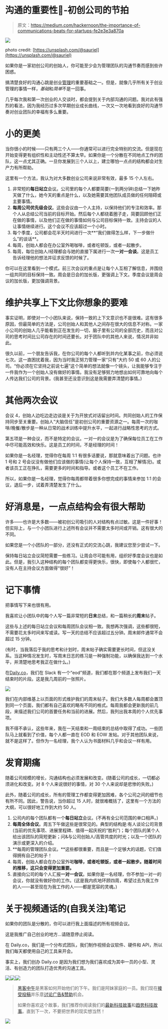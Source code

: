 # 沟通的重要性💖-初创公司的节拍

> 原文：<https://medium.com/hackernoon/the-importance-of-communications-beats-for-startups-fe2e3e3a870a>

![](img/0fca18469079c344d243365c2f6f4c33.png)

photo credit: [https://unsplash.com/@sauriel](https://unsplash.com/@sauriel)

如果你是一家初创公司的创始人，你可能至少会为管理团队的沟通节奏而感到些许困惑。

搞清楚良好的沟通心跳是创业[管理](https://hackernoon.com/tagged/management)的重要基础之一。但是，就像几乎所有关于创业管理的事情一样，*基础*和*简单*不是一回事。

几乎每次我和第一次创业的人交谈时，都会提到关于内部沟通的问题。我对此有强烈的看法，因为我经历过多次早期创业成长曲线，一次又一次地看到良好的沟通节奏对创业团队的幸福有多么重要。

# 小的更美

当你很小的时候——只有两三个人——你通常可以进行完全特别的交流。但是现在开始变得更有组织性和主动性还不算太早。如果你是一个分散在不同地点工作的团队，这一点尤其正确。一旦你发展到三个人以上，建立哪怕一点点的结构都会对生产力有所帮助。

这里有一个方法，我认为对大多数创业公司来说非常有效，最多 15 个人左右。

1.  非常短的**每日站立**会议。公司里的每个人都要简要(一到两分钟)总结一下她昨天做了什么，她今天的重点是什么，以及她需要其他团队成员做的任何阻碍或主要事情。
2.  **每周公司优先级会议**。这些会议由一个人主持，以保持他们的专注和效率。那个人从总结公司当前的目标开始。然后每个人都绕着圈子走，简要回顾他们正在做的事情，以及他们正在做的事情如何与公司目标保持一致。主持会议的人让事情继续进行。这个会议不应该超过一个小时。
3.  每个季度，公司都会花半天时间进行一次**“我们做得怎么样，下一步做什么”的谈话**。
4.  每周，创始人都会在办公室外喝咖啡，或者吃顿饭，或者一起散步。
5.  每周，每位创始人/经理都会与她的直接下属进行一次**一对一会谈**。这是员工告诉经理他的想法并征求反馈的时候了。

你可以在这里看到一个模式。前三次会议的重点是让每个人互相了解信息，并围绕一组共同的目标保持一致。周会是日会的加长版，更强调上下文。季度会议是周会议的加长版，更加强调背景。

# 维护共享上下文比你想象的要难

事实证明，即使对一个小团队来说，保持一致的上下文意识也不是很难。这有很多原因，但最简单的方法是，公司创始人和其他人之间存在很大的信息不对称。一家小公司的创始人几乎能看到正在发生的一切，脑子里有公司的全部历史，而且对公司的思考时间比公司存在的时间还要长。对于团队中的其他人来说，情况并非如此。

很久以前，一个朋友告诉我，在你公司的每个人都听到并内化某事之前，你必须说七次。这一直困扰着我，因为当时我正努力管理一家“只有”大约 50 或 60 人的公司。“你必须在它坚持之前说七遍”这个简单的想法就像一个镜头，让我能够专注于一件我作为一个创始人没有做好的事情。我没有足够努力地想出如何可靠地向每个人传达我们公司的背景。(我甚至还没意识到这是我需要弄清楚的事情。)

# 其他两次会议

会议 4，创始人边吃边走边谈是关于为开放式对话留出时间。共同创始人的工作保持同步至关重要。创始人“大脑信任”是初创公司的重要资源之一。每周一次的咖啡/晚餐/散步是一种从日常的战术训练中提升水平，一起进行战略性思考的方式。

第五项是一种会议，而不是特定的会议。一对一的会议是为了确保每位员工在工作中尽可能高效和快乐。这是员工的时间，不是经理的时间！

如果你是一名经理，觉得你在每周 1:1 有很多话要说，那就意味着出了问题。也许 1 号和 2 号会议没有做他们应该做的事情(让每个人保持一致，互相了解情况)。或者该员工正在挣扎，需要更多的时间和指导。或者这个员工不在工作。

所以，如果你是一名经理，觉得你每周都带着很多你想完成的事情来参加 1:1 的会议，退后一步，试着弄清楚发生了什么。

# 好消息是，一点点结构会有很大帮助

许多——也许是大多数——被初创公司吸引的人对结构有点过敏。这是一件好事！但实际上，与一个小团队进行上述所有会议并不需要太多时间或开销。这有很大的不同。

如果您是一个小团队的一部分，还没有正式的交流心跳，我建议您至少尝试一下。

保持每日站立会议简短需要一些练习。让周会尽可能有用，组织好季度会议也是如此。但是，我引入这种结构的每个团队都变得更快乐，很快，即使每个人都很忙，没有人在主持会议方面做得“很好”！

# **记下事情**

把事情写下来也很有用。

我喜欢让小团队中的每个人写一篇非常短的**日末**总结，和一篇稍长的**周末**帖子。

这些与上述的每日站立会议和每周团队会议相一致。我想再次强调，这些都很短，不需要花太多时间来写或读。写一天的总结不应该超过五分钟。周末邮件通常不会超过 15 分钟。

(有时，当我落后于我的思考和计划时，周末帖子确实需要更长时间，但这没关系。当这种情况发生时，写周末日志的练习是一种强制功能，以确保我达到一个水平，并清楚地思考我正在做什么。)

在[Daily.co](https://daily.co/)，我们在 Slack 有一个“eod”频道，我们都在那个频道上发布我们一天结束时的片段。这是我几周前的一张照片。

![](img/308628f1bbdd74a38ee919cb671dc04c.png)

我们在内部维基上以页面的形式维护我们的周末帖子。我们大多数人每周都会置顶到同一个页面，我们都有自己喜欢的略有不同的格式。每周我都会更新我的前几段，来描述我们公司的首要任务和当前的进展。然后，我列出我本周的个人优先事项。

我不得不承认，这些年来，我在一天结束和一周结束的总结中取得了成功。一些团队马上就看到了价值，每个人都一直在 EOD 和 EOW 发帖。对于其他团队来说，就不是这样了。但作为一名经理，我个人认为书面材料几乎和会议一样有用。

# 发育期痛

随着公司规模的增长，沟通结构也必须发展和改变。(随着公司的成长，一切都必须进化和改变。对 8 个人来说很好的事情，对 30 个人来说却是悲惨的失败。)

此外，随着公司的成长，所有的管理工作都变得更加困难，各个公司之间的细节也有所不同。因此，警告说，当你超过 15 人时，就很难概括了，这里有一个方法的大纲，可以很好地工作到大约 50 人。

1.  公司内的每个团队都有一个**每日站立**会议。(不再有全公司范围的单口相声。)
2.  **每周全体会议**。周五下午做这些是很常见的。典型的结构是:有人谈论公司背景(当前的优先事项、进展里程碑、值得一起庆祝的“胜利”)；每个团队的某个人给出该团队的简短更新；问&与公司创始人/高管共度的时光；以及一个团队的演示或更深入的介绍。
3.  **每周的管理团队会议。**这些都很重要，而且是一个足够大的话题，它们值得拥有自己的帖子！
4.  每周，创始人都会在办公室外喝**咖啡，或者吃顿饭，或者一起散步。随着时间的推移，这只会变得更加重要。**
5.  直接向公司的每个人汇报**一对一会议**。如果你是一名经理，你不参加一对一的会议，你就没有做好你的工作。(这是我内疚地环顾四周，希望过去为我工作的人——甚至现在为我工作的人——都是宽容的灵魂。)

# 关于视频通话的(自我关注)笔记

如果你的团队是分散的，你可以进行我上面描述的所有视频会议。

这是我推广自己创业的地方…请随意停止阅读。

在 Daily.co，我们是一个分布式团队，我们制作视频会议软件、硬件和 API，所以我们每天都使用自己的工具来开会。

事实上，我们创办 Daily.co 是因为我们想为我们喜欢成为其中一员的小型、灵活、有创造力的团队打造优秀的沟通工具。

[![](img/50ef4044ecd4e250b5d50f368b775d38.png)](http://bit.ly/HackernoonFB)[![](img/979d9a46439d5aebbdcdca574e21dc81.png)](https://goo.gl/k7XYbx)[![](img/2930ba6bd2c12218fdbbf7e02c8746ff.png)](https://goo.gl/4ofytp)

> [黑客中午](http://bit.ly/Hackernoon)是黑客如何开始他们的下午。我们是阿妹家庭的一员。我们现在[接受投稿](http://bit.ly/hackernoonsubmission)并乐意[讨论广告&赞助](mailto:partners@amipublications.com)机会。
> 
> 如果你喜欢这个故事，我们推荐你阅读我们的[最新科技故事](http://bit.ly/hackernoonlatestt)和[趋势科技故事](https://hackernoon.com/trending)。直到下一次，不要把世界的现实想当然！

![](img/be0ca55ba73a573dce11effb2ee80d56.png)